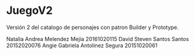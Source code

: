 # JuegoV2
Versión 2 del catalogo de personajes con patron Builder y Prototype.

Natalia Andrea Melendez Mejia 20161020115
David Steven Santos Santos 20152020076
Angie Gabriela Antolinez Segura 20151020061
